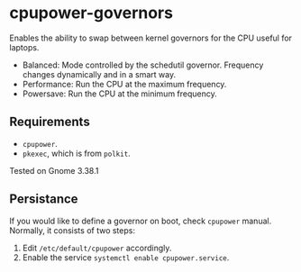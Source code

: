 # cpupower-governors
Enables the ability to swap between kernel governors for the CPU useful for laptops.
* Balanced: Mode controlled by the schedutil governor. Frequency changes dynamically and in a smart way. 
* Performance: Run the CPU at the maximum frequency.
* Powersave: Run the CPU at the minimum frequency.

## Requirements
* `cpupower`.
* `pkexec`, which is from `polkit`.

Tested on Gnome 3.38.1

## Persistance

If you would like to define a governor on boot, check `cpupower` manual. Normally, it consists of two steps:
1. Edit `/etc/default/cpupower` accordingly.
2. Enable the service `systemctl enable cpupower.service`.

